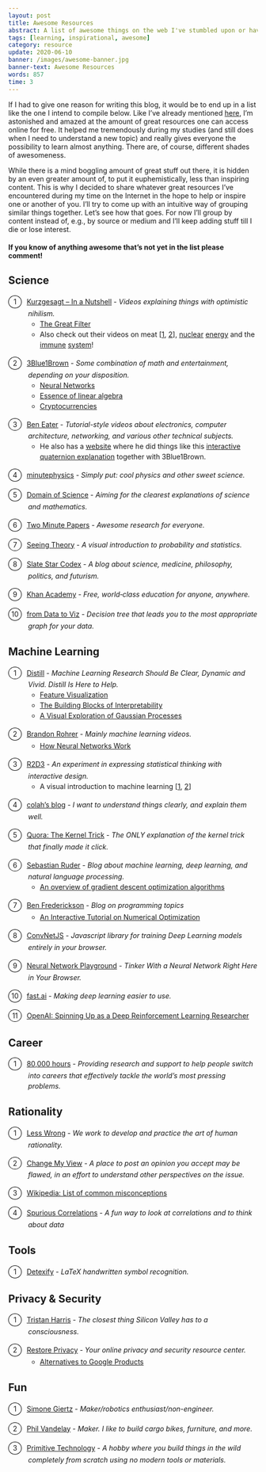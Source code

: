 ```yaml
---
layout: post
title: Awesome Resources
abstract: A list of awesome things on the web I've stumbled upon or have been directed to. Those include great (visual) explanations of complicated topics in machine learning and science in general, software tools and other fun stuff.
tags: [learning, inspirational, awesome]
category: resource
update: 2020-06-10
banner: /images/awesome-banner.jpg
banner-text: Awesome Resources
words: 857
time: 3
---
```


If I had to give one reason for writing this blog, it would be to end up in a list like the one I intend to compile below. Like I’ve already mentioned [here](https://hummat.github.io/thought/2020/05/28/writing-good-articles.html), I’m astonished and amazed at the amount of great resources one can access online for free. It helped me tremendously during my studies (and still does when I need to understand a new topic) and really gives everyone the possibility to learn almost anything. There are, of course, different shades of awesomeness.

While there is a mind boggling amount of great stuff out there, it is hidden by an even greater amount of, to put it euphemistically, less than inspiring content. This is why I decided to share whatever great resources I’ve encountered during my time on the Internet in the hope to help or inspire one or another of you. I’ll try to come up with an intuitive way of grouping similar things together. Let’s see how that goes. For now I’ll group by content instead of, e.g., by source or medium and I’ll keep adding stuff till I die or lose interest.

#### If you know of anything awesome that’s not yet in the list please comment!

<style>
    ol {
        list-style: none;
        counter-reset: item;
        padding: 0 0 0 40px;
    }
    li {
        line-height: 1.5em;
    }
    ol > li {
        counter-increment: item;
        margin-bottom: 1em;
    }
    ol > li:before {
        margin-right: 10px;
        margin-left: -40px;
   		content: counter(item);
        border: 1px solid black;
   		border-radius: 50%;
        line-height: 1.7em;
    	width: 1.8em;
        display: inline-block;
        text-align: center;
    }
</style>

## Science

1. [Kurzgesagt – In a Nutshell](https://www.youtube.com/kurzgesagt) - _Videos explaining things with optimistic nihilism._
   * [The Great Filter](https://www.youtube.com/watch?v=UjtOGPJ0URM)
   * Also check out their videos on meat [[1](https://www.youtube.com/watch?v=NxvQPzrg2Wg), [2](https://www.youtube.com/watch?v=ouAccsTzlGU)], [nuclear](https://www.youtube.com/watch?v=HEYbgyL5n1g) [energy](https://www.youtube.com/watch?v=pVbLlnmxIbY) and the [immune](https://www.youtube.com/watch?v=zQGOcOUBi6s) [system](https://www.youtube.com/watch?v=BSypUV6QUNw)!
2. [3Blue1Brown](https://www.youtube.com/3blue1brown) - _Some combination of math and entertainment, depending on your disposition._
   * [Neural Networks](https://www.youtube.com/playlist?list=PLZHQObOWTQDNU6R1_67000Dx_ZCJB-3pi)
   * [Essence of linear algebra](https://www.youtube.com/playlist?list=PLZHQObOWTQDPD3MizzM2xVFitgF8hE_ab)
   * [Cryptocurrencies](https://www.youtube.com/watch?v=bBC-nXj3Ng4&t=64s)
3. [Ben Eater](https://www.youtube.com/beneater) - _Tutorial-style videos about electronics, computer architecture, networking, and various other technical subjects._
   * He also has a [website](https://eater.net) where he did things like this [interactive quaternion explanation](https://eater.net/quaternions) together with 3Blue1Brown.
4. [minutephysics](https://www.youtube.com/user/minutephysics) - _Simply put: cool physics and other sweet science._
5. [Domain of Science](https://www.youtube.com/domainofscience) - _Aiming for the clearest explanations of science and mathematics._
6. [Two Minute Papers](https://www.youtube.com/user/keeroyz) - _Awesome research for everyone._
7. [Seeing Theory](https://seeing-theory.brown.edu/) - _A visual introduction to probability and statistics._
8. [Slate Star Codex](https://slatestarcodex.com/) - _A blog about science, medicine, philosophy, politics, and futurism._
9. [Khan Academy](https://www.khanacademy.org/) - _Free, world‑class education for anyone, anywhere._
10. [from Data to Viz](https://www.data-to-viz.com/#explore) - _Decision tree that leads you to the most appropriate graph for your data._

## Machine Learning

1. [Distill](https://distill.pub/) - _Machine Learning Research Should Be Clear, Dynamic and Vivid. Distill Is Here to Help._
   * [Feature Visualization](https://distill.pub/2017/feature-visualization/)
   * [The Building Blocks of Interpretability](https://distill.pub/2018/building-blocks/)
   * [A Visual Exploration of Gaussian Processes](https://distill.pub/2019/visual-exploration-gaussian-processes/)
2. [Brandon Rohrer](https://www.youtube.com/brandonrohrer) - _Mainly machine learning videos._
   * [How Neural Networks Work](https://www.youtube.com/playlist?list=PLVZqlMpoM6kaJX_2lLKjEhWI0NlqHfqzp)
3. [R2D3](http://www.r2d3.us) - _An experiment in expressing statistical thinking with interactive design._
   * A visual introduction to machine learning [[1](http://www.r2d3.us/visual-intro-to-machine-learning-part-1/), [2](http://www.r2d3.us/visual-intro-to-machine-learning-part-2/)]
4. [colah’s blog](https://colah.github.io/) - _I want to understand things clearly, and explain them well._
5. [Quora: The Kernel Trick](https://www.quora.com/q/rrfsinhyglsnclow/The-Kernel-Trick) - _The ONLY explanation of the kernel trick that finally made it click._
6. [Sebastian Ruder](https://ruder.io/) - _Blog about machine learning, deep learning, and natural language processing._
   * [An overview of gradient descent optimization algorithms](https://ruder.io/optimizing-gradient-descent/index.html)
7. [Ben Frederickson](https://www.benfrederickson.com/blog/) - _Blog on programming topics_
   * [An Interactive Tutorial on Numerical Optimization](https://www.benfrederickson.com/numerical-optimization/)
8. [ConvNetJS](https://cs.stanford.edu/people/karpathy/convnetjs/index.html) - _Javascript library for training Deep Learning models entirely in your browser._
9. [Neural Network Playground](https://playground.tensorflow.org/) - _Tinker With a Neural Network Right Here in Your Browser._
10. [fast.ai](https://www.fast.ai/) - _Making deep learning easier to use._
11. [OpenAI: Spinning Up as a Deep Reinforcement Learning Researcher](https://spinningup.openai.com/en/latest/spinningup/spinningup.html)

## Career

5. [80,000 hours](https://80000hours.org/) - _Providing research and support to help people switch into careers that effectively tackle the world’s most pressing problems._

## Rationality

1. [Less Wrong](https://www.lesswrong.com/) - _We work to develop and practice the art of human rationality._
2. [Change My View](https://www.reddit.com/r/changemyview/) - _A place to post an opinion you accept may be flawed, in an effort to understand other perspectives on the issue._
3. [Wikipedia: List of common misconceptions](https://en.wikipedia.org/wiki/List_of_common_misconceptions)
4. [Spurious Correlations](https://www.tylervigen.com/spurious-correlations) - _A fun way to look at correlations and to think about data_

## Tools

1. [Detexify](https://detexify.kirelabs.org/classify.html) - _LaTeX handwritten symbol recognition._

## Privacy & Security

1. [Tristan Harris](https://www.tristanharris.com/) - _The closest thing Silicon Valley has to a consciousness._
2. [Restore Privacy](https://restoreprivacy.com/) - _Your online privacy and security resource center._
    * [Alternatives to Google Products](https://restoreprivacy.com/google-alternatives/)

## Fun

1. [Simone Giertz](https://www.youtube.com/simonegiertz) - _Maker/robotics enthusiast/non-engineer._
2. [Phil Vandelay](https://www.youtube.com/channel/UCchU2gYo5UunA6uh6JVOd9A) - _Maker. I like to build cargo bikes, furniture, and more._
3. [Primitive Technology](https://www.youtube.com/channel/UCAL3JXZSzSm8AlZyD3nQdBA) - _A hobby where you build things in the wild completely from scratch using no modern tools or materials._
